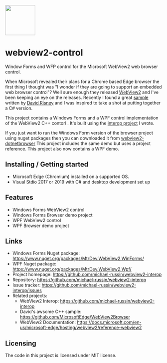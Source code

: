 <img src="https://github.com/michael-russin/webview2-interop/blob/master/new-microsoft-edge-icon.png" width="96">

# webview2-control
Window Forms and WFP control for the Microsoft WebView2 web browser control.

When Microsoft revealed their plans for a Chrome based Edge browser the first thing I thought was "I wonder if they are going to support an embedded web browser control"?  Well sure enough they released [WebView2](https://docs.microsoft.com/en-us/microsoft-edge/hosting/webview2) and I've been keeping an eye on the releases.  Recently I found a great [sample](https://github.com/MicrosoftEdge/WebView2Browser) written by [David Risney](https://github.com/david-risney) and I was inspired to take a shot at putting together a C# version. 

This project contains a Windows Forms and a WPF control implementation of the WebView2 C++ contorl .  It's built using the [interop project](https://github.com/michael-russin/webview2-interop) I wrote.    

If you just want to run the Windows Form version of the browser project using nuget packages then you can downloaded it from [webview2-dotnetbrowser](https://github.com/michael-russin/webview2-dotnetbrowser) This project includes the same demo but uses a project reference.  This project also now contains a WPF demo. 

## Installing / Getting started

* Microsoft Edge (Chromium) installed on a supported OS.
* Visual Stdio 2017 or 2019 with C# and desktop development set up

## Features

* Windows Forms WebView2 control
* Windows Forms Browser demo project
* WPF WebView2 control
* WPF Browser demo project

## Links
- Windows Forms Nuget package: https://www.nuget.org/packages/MtrDev.WebView2.WinForms/
- WPF Nuget package: https://www.nuget.org/packages/MtrDev.WebView2.Wpf/
- Project homepage: https://github.com/michael-russin/webview2-interop
- Repository: https://github.com/michael-russin/webview2-interop
- Issue tracker: https://github.com/michael-russin/webview2-interop/issues
- Related projects:
  - WebView2 Interop: https://github.com/michael-russin/webview2-interop
  - David's awsome C++ sample: https://github.com/MicrosoftEdge/WebView2Browser
  - WebView2 Documentation: https://docs.microsoft.com/en-us/microsoft-edge/hosting/webview2/reference-webview2


## Licensing

The code in this project is licensed under MIT license.
